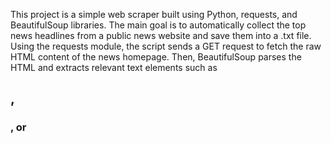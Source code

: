 This project is a simple web scraper built using Python, requests, and BeautifulSoup libraries. 
The main goal is to automatically collect the top news headlines from a public news website and save them into a .txt file. Using the requests module, the script sends a GET request to fetch the raw HTML content of the news homepage. 
Then, BeautifulSoup parses the HTML and extracts relevant text elements such as <h2>, <h3>, or <title> tags that commonly contain news headlines.
All the extracted headlines are stored in a clean and readable format inside a text file named headlines.txt.

🧰 Tools & Technologies Used:
Python
Requests (for sending HTTP requests)
BeautifulSoup (bs4) (for parsing HTML content)
VS Code or any Python IDE

⚙️ Features:
Fetches live news data directly from a website
Extracts only the text content (clean headlines)
Stores the headlines sequentially in a .txt file
Prevents duplicates and empty entries
Can be modified for any news site by adjusting URL and tags

✅ Outcome:
Demonstrates the use of Python for web scraping and automation.
Helps in understanding real-time data collection from web pages.
Produces a local .txt file with latest headlines—useful for research, news feeds, or personal projects.
